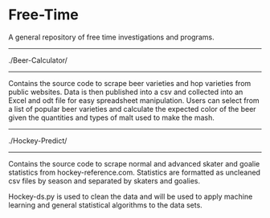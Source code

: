 # Free-Time

A general repository of free time investigations and programs.

**************************************
./Beer-Calculator/
**************************************
Contains the source code to scrape beer varieties and hop varieties from public websites. Data is then published into a csv and collected into an Excel and odt file for easy spreadsheet manipulation. Users can select from a list of popular beer varieties and calculate the expected color of the beer given the quantities and types of malt used to make the mash.

**************************************
./Hockey-Predict/
**************************************
Contains the source code to scrape normal and advanced skater and goalie statistics from hockey-reference.com. Statistics are formatted as uncleaned csv files by season and separated by skaters and goalies. 

Hockey-ds.py is used to clean the data and will be used to apply machine learning and general statistical algorithms to the data sets. 
